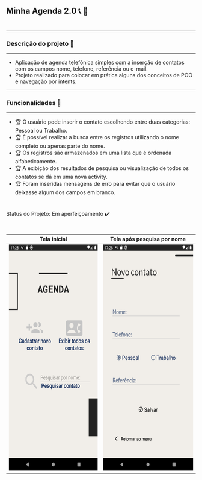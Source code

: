 ## Minha Agenda 2.0 📞 📑

#

_________________________________________________________________
### **Descrição do projeto** 🎯
-----------------------------------------------------------------

* Aplicação de agenda telefônica simples com a inserção de contatos com os campos nome, telefone, referência ou e-mail.
* Projeto realizado para colocar em prática alguns dos conceitos de POO e navegação por intents.
  

_________________________________________________________________
### **Funcionalidades** 🏁
-----------------------------------------------------------------

* 🏆 O usuário pode inserir o contato escolhendo entre duas categorias: Pessoal ou Trabalho.
* 🏆 É possível realizar a busca entre os registros utilizando o nome completo ou apenas parte do nome.
* 🏆 Os registros são armazenados em uma lista que é ordenada alfabeticamente.
* 🏆 A exibição dos resultados de pesquisa ou visualização de todos os contatos se dá em uma nova activity.
* 🏆 Foram inseridas mensagens de erro para evitar que o usuário deixasse algum dos campos em branco.
#

Status do Projeto: Em aperfeiçoamento ✔️
&nbsp;

#
Tela inicial         |  Tela após pesquisa por nome
:-------------------------:|:-------------------------:
<img src = "https://github.com/scmarques/ViC/blob/master/MinhaAgenda2.0/Screen_1.png" width="280" height="600">  |  <img src = "https://github.com/scmarques/ViC/blob/master/MinhaAgenda2.0/Screen_2.png" width="280" height="600">

#

